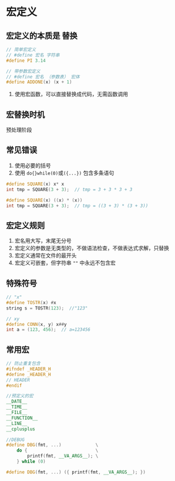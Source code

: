 # 宏定义

## 宏定义的本质是 **替换**

```cpp
// 简单宏定义
// #define 宏名 字符串
#define PI 3.14

// 带参数宏定义
// #define 宏名 （参数表） 宏体
#define ADDONE(x) (x + 1)
```

1. 使用宏函数，可以直接替换成代码，无需函数调用

## 宏替换时机

预处理阶段

## 常见错误

1. 使用必要的括号
2. 使用 `do{}while(0)`或`({...})` 包含多条语句

```cpp
#define SQUARE(x) x* x
int tmp = SQUARE(3 + 3);  // tmp = 3 + 3 * 3 + 3

#define SQUARE(x) ((x) * (x))
int tmp = SQUARE(3 + 3);  // tmp = ((3 + 3) * (3 + 3))
```

## 宏定义规则

1. 宏名用大写，末尾无分号
2. 宏定义的参数是无类型的，不做语法检查，不做表达式求解，只替换
3. 宏定义通常在文件的最开头
4. 宏定义可嵌套，但字符串 `""` 中永远不包含宏

## 特殊符号

```cpp
// "x"
#define TOSTR(x) #x
string s = TOSTR(123);  //"123"

// xy
#define CONN(x, y) x##y
int a = (123, 456);  // a=123456
```

## 常用宏

```cpp
// 防止重复包含
#ifndef _HEADER_H
#define _HEADER_H
// HEADER
#endif

//预定义的宏
__DATE__
__TIME__
__FILE__
__FUNCTION__
__LINE__
__cplusplus

//DEBUG
#define DBG(fmt, ...)             \
    do {                          \
        printf(fmt, __VA_ARGS__); \
    } while (0)

#define DBG(fmt, ...) ({ printf(fmt, __VA_ARGS__); })
```
